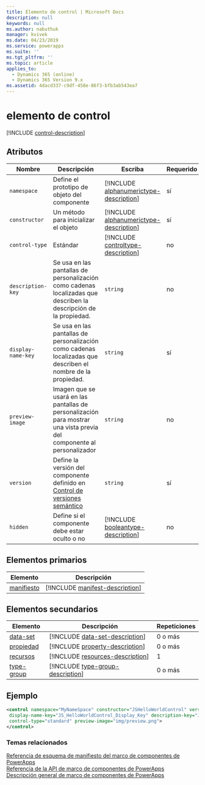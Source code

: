 ```yaml
---
title: Elemento de control | Microsoft Docs
description: null
keywords: null
ms.author: nabuthuk
manager: kvivek
ms.date: 04/23/2019
ms.service: powerapps
ms.suite: ''
ms.tgt_pltfrm: ''
ms.topic: article
applies_to:
  - Dynamics 365 (online)
  - Dynamics 365 Version 9.x
ms.assetid: 4dacd337-c9df-458e-86f3-bfb3ab543ea7
---
```


# <a name="control-element"></a>elemento de control

[!INCLUDE [control-description](includes/control-description.md)]

## <a name="attributes"></a>Atributos

|Nombre|Descripción|Escriba|Requerido|
|--|--|--|--|
|`namespace`|Define el prototipo de objeto del componente|[!INCLUDE [alphanumerictype-description](includes/alphanumerictype-description.md)]|sí|
|`constructor`|Un método para inicializar el objeto|[!INCLUDE [alphanumerictype-description](includes/alphanumerictype-description.md)]|sí|
|`control-type`|Estándar|[!INCLUDE [controltype-description](includes/controltype-description.md)]|no|
|`description-key`|Se usa en las pantallas de personalización como cadenas localizadas que describen la descripción de la propiedad.|`string`|no|
|`display-name-key`|Se usa en las pantallas de personalización como cadenas localizadas que describen el nombre de la propiedad.|`string`|sí|
|`preview-image`|Imagen que se usará en las pantallas de personalización para mostrar una vista previa del componente al personalizador|`string`|no|
|`version`|Define la versión del componente definido en [Control de versiones semántico](https://semver.org)|`string`|sí|
|`hidden`|Define si el componente debe estar oculto o no|[!INCLUDE [booleantype-description](includes/booleantype-description.md)]| no|

## <a name="parent-elements"></a>Elementos primarios

|Elemento|Descripción|
|--|--|
|[manifiesto](manifest.md)|[!INCLUDE [manifest-description](includes/manifest-description.md)]|

## <a name="child-elements"></a>Elementos secundarios

|Elemento|Descripción|Repeticiones|
|--|--|--|
|[data-set](data-set.md)|[!INCLUDE [data-set-description](includes/data-set-description.md)]|0 o más|
|[propiedad](property.md)|[!INCLUDE [property-description](includes/property-description.md)]|0 o más|
|[recursos](resources.md)|[!INCLUDE [resources-description](includes/resources-description.md)]|1|
|[type-group](type-group.md)|[!INCLUDE [type-group-description](includes/type-group-description.md)]|0 o más|

## <a name="example"></a>Ejemplo

```xml
<control namespace="MyNameSpace" constructor="JSHelloWorldControl" version="1.0.0"
 display-name-key="JS_HelloWorldControl_Display_Key" description-key="JS_HelloWorldControl_Desc_Key"
 control-type="standard" preview-image="img/preview.png">
</control>
  ```

### <a name="related-topics"></a>Temas relacionados

[Referencia de esquema de manifiesto del marco de componentes de PowerApps](index.md)<br/>
[Referencia de la API de marco de componentes de PowerApps](../reference/index.md)<br/>
[Descripción general de marco de componentes de PowerApps](../overview.md)